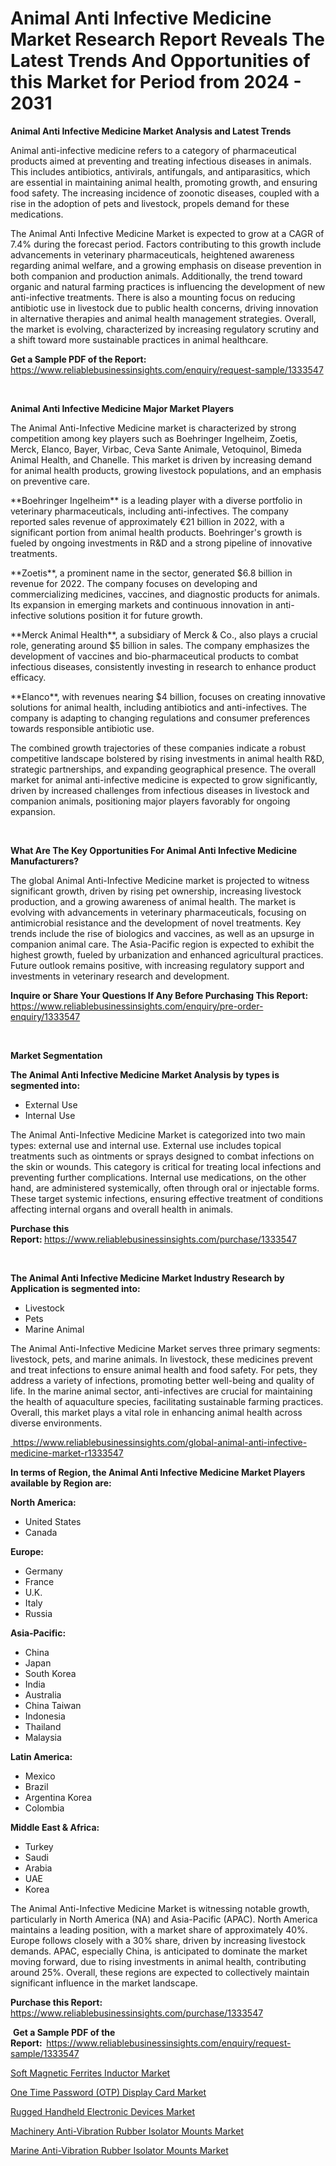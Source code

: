 <p><h1>Animal Anti Infective Medicine Market Research Report Reveals The Latest Trends And Opportunities of this Market for Period from 2024 - 2031</h1></p><p><strong>Animal Anti Infective Medicine Market Analysis and Latest Trends</strong></p>
<p><p>Animal anti-infective medicine refers to a category of pharmaceutical products aimed at preventing and treating infectious diseases in animals. This includes antibiotics, antivirals, antifungals, and antiparasitics, which are essential in maintaining animal health, promoting growth, and ensuring food safety. The increasing incidence of zoonotic diseases, coupled with a rise in the adoption of pets and livestock, propels demand for these medications. </p><p>The Animal Anti Infective Medicine Market is expected to grow at a CAGR of 7.4% during the forecast period. Factors contributing to this growth include advancements in veterinary pharmaceuticals, heightened awareness regarding animal welfare, and a growing emphasis on disease prevention in both companion and production animals. Additionally, the trend toward organic and natural farming practices is influencing the development of new anti-infective treatments. There is also a mounting focus on reducing antibiotic use in livestock due to public health concerns, driving innovation in alternative therapies and animal health management strategies. Overall, the market is evolving, characterized by increasing regulatory scrutiny and a shift toward more sustainable practices in animal healthcare.</p></p>
<p><strong>Get a Sample PDF of the Report:&nbsp;</strong> <a href="https://www.reliablebusinessinsights.com/enquiry/request-sample/1333547?utm_campaign=1119&utm_medium=2&utm_source=Github&utm_content=ia&utm_term=01102024&utm_id=animal-anti-infective-medicine">https://www.reliablebusinessinsights.com/enquiry/request-sample/1333547</a></p>
<p>&nbsp;</p>
<p><strong>Animal Anti Infective Medicine Major Market Players</strong></p>
<p><p>The Animal Anti-Infective Medicine market is characterized by strong competition among key players such as Boehringer Ingelheim, Zoetis, Merck, Elanco, Bayer, Virbac, Ceva Sante Animale, Vetoquinol, Bimeda Animal Health, and Chanelle. This market is driven by increasing demand for animal health products, growing livestock populations, and an emphasis on preventive care.</p><p>**Boehringer Ingelheim** is a leading player with a diverse portfolio in veterinary pharmaceuticals, including anti-infectives. The company reported sales revenue of approximately €21 billion in 2022, with a significant portion from animal health products. Boehringer's growth is fueled by ongoing investments in R&D and a strong pipeline of innovative treatments.</p><p>**Zoetis**, a prominent name in the sector, generated $6.8 billion in revenue for 2022. The company focuses on developing and commercializing medicines, vaccines, and diagnostic products for animals. Its expansion in emerging markets and continuous innovation in anti-infective solutions position it for future growth.</p><p>**Merck Animal Health**, a subsidiary of Merck & Co., also plays a crucial role, generating around $5 billion in sales. The company emphasizes the development of vaccines and bio-pharmaceutical products to combat infectious diseases, consistently investing in research to enhance product efficacy.</p><p>**Elanco**, with revenues nearing $4 billion, focuses on creating innovative solutions for animal health, including antibiotics and anti-infectives. The company is adapting to changing regulations and consumer preferences towards responsible antibiotic use.</p><p>The combined growth trajectories of these companies indicate a robust competitive landscape bolstered by rising investments in animal health R&D, strategic partnerships, and expanding geographical presence. The overall market for animal anti-infective medicine is expected to grow significantly, driven by increased challenges from infectious diseases in livestock and companion animals, positioning major players favorably for ongoing expansion.</p></p>
<p>&nbsp;</p>
<p><strong>What Are The Key Opportunities For Animal Anti Infective Medicine Manufacturers?</strong></p>
<p><p>The global Animal Anti-Infective Medicine market is projected to witness significant growth, driven by rising pet ownership, increasing livestock production, and a growing awareness of animal health. The market is evolving with advancements in veterinary pharmaceuticals, focusing on antimicrobial resistance and the development of novel treatments. Key trends include the rise of biologics and vaccines, as well as an upsurge in companion animal care. The Asia-Pacific region is expected to exhibit the highest growth, fueled by urbanization and enhanced agricultural practices. Future outlook remains positive, with increasing regulatory support and investments in veterinary research and development.</p></p>
<p><strong>Inquire or Share Your Questions If Any Before Purchasing This Report:</strong> <a href="https://www.reliablebusinessinsights.com/enquiry/pre-order-enquiry/1333547?utm_campaign=1119&utm_medium=2&utm_source=Github&utm_content=ia&utm_term=01102024&utm_id=animal-anti-infective-medicine">https://www.reliablebusinessinsights.com/enquiry/pre-order-enquiry/1333547</a></p>
<p>&nbsp;</p>
<p><strong>Market Segmentation</strong></p>
<p><strong>The Animal Anti Infective Medicine Market Analysis by types is segmented into:</strong></p>
<p><ul><li>External Use</li><li>Internal Use</li></ul></p>
<p><p>The Animal Anti-Infective Medicine Market is categorized into two main types: external use and internal use. External use includes topical treatments such as ointments or sprays designed to combat infections on the skin or wounds. This category is critical for treating local infections and preventing further complications. Internal use medications, on the other hand, are administered systemically, often through oral or injectable forms. These target systemic infections, ensuring effective treatment of conditions affecting internal organs and overall health in animals.</p></p>
<p><strong>Purchase this Report:&nbsp;</strong><a href="https://www.reliablebusinessinsights.com/purchase/1333547?utm_campaign=1119&utm_medium=2&utm_source=Github&utm_content=ia&utm_term=01102024&utm_id=animal-anti-infective-medicine">https://www.reliablebusinessinsights.com/purchase/1333547</a></p>
<p>&nbsp;</p>
<p><strong>The Animal Anti Infective Medicine Market Industry Research by Application is segmented into:</strong></p>
<p><ul><li>Livestock</li><li>Pets</li><li>Marine Animal</li></ul></p>
<p><p>The Animal Anti-Infective Medicine Market serves three primary segments: livestock, pets, and marine animals. In livestock, these medicines prevent and treat infections to ensure animal health and food safety. For pets, they address a variety of infections, promoting better well-being and quality of life. In the marine animal sector, anti-infectives are crucial for maintaining the health of aquaculture species, facilitating sustainable farming practices. Overall, this market plays a vital role in enhancing animal health across diverse environments.</p></p>
<p><a href="https://www.reliablebusinessinsights.com/global-animal-anti-infective-medicine-market-r1333547?utm_campaign=1119&utm_medium=2&utm_source=Github&utm_content=ia&utm_term=01102024&utm_id=animal-anti-infective-medicine">&nbsp;https://www.reliablebusinessinsights.com/global-animal-anti-infective-medicine-market-r1333547</a></p>
<p><strong>In terms of Region, the Animal Anti Infective Medicine Market Players available by Region are:</strong></p>
<p>
    <p> <strong> North America: </strong>
        <ul>
            <li>United States</li>
            <li>Canada</li>
        </ul>
        </p> 
    <p> <strong> Europe: </strong>
        <ul>
            <li>Germany</li>
            <li>France</li>
            <li>U.K.</li>
            <li>Italy</li>
            <li>Russia</li>
        </ul>
        </p> 
    <p> <strong> Asia-Pacific: </strong>
        <ul>
            <li>China</li>
            <li>Japan</li>
            <li>South Korea</li>
            <li>India</li>
            <li>Australia</li>
            <li>China Taiwan</li>
            <li>Indonesia</li>
            <li>Thailand</li>
            <li>Malaysia</li>
        </ul>
        </p> 
    <p> <strong> Latin America: </strong>
        <ul>
            <li>Mexico</li>
            <li>Brazil</li>
            <li>Argentina Korea</li>
            <li>Colombia</li>
        </ul>
        </p> 
    <p> <strong> Middle East & Africa: </strong>
        <ul>
            <li>Turkey</li>
            <li>Saudi</li>
            <li>Arabia</li>
            <li>UAE</li>
            <li>Korea</li>
        </ul>
    </p>
    </p>
<p><p>The Animal Anti-Infective Medicine Market is witnessing notable growth, particularly in North America (NA) and Asia-Pacific (APAC). North America maintains a leading position, with a market share of approximately 40%. Europe follows closely with a 30% share, driven by increasing livestock demands. APAC, especially China, is anticipated to dominate the market moving forward, due to rising investments in animal health, contributing around 25%. Overall, these regions are expected to collectively maintain significant influence in the market landscape.</p></p>
<p><strong>Purchase this Report: </strong><a href="https://www.reliablebusinessinsights.com/purchase/1333547?utm_campaign=1119&utm_medium=2&utm_source=Github&utm_content=ia&utm_term=01102024&utm_id=animal-anti-infective-medicine">https://www.reliablebusinessinsights.com/purchase/1333547</a></p>
<p>&nbsp;<strong>Get a Sample PDF of the Report:&nbsp;&nbsp;</strong><a href="https://www.reliablebusinessinsights.com/enquiry/request-sample/1333547?utm_campaign=1119&utm_medium=2&utm_source=Github&utm_content=ia&utm_term=01102024&utm_id=animal-anti-infective-medicine">https://www.reliablebusinessinsights.com/enquiry/request-sample/1333547</a></p>
<p><strong></strong></p>
<p><p><a href="https://issuu.com/reportprime-2/docs/soft-magnetic-ferrites-inductor-mar_adc36690be4624?utm_campaign=1119&utm_medium=2&utm_source=Github&utm_content=ia&utm_term=01102024&utm_id=animal-anti-infective-medicine">Soft Magnetic Ferrites Inductor Market</a></p><p><a href="https://issuu.com/reportprime-2/docs/one-time-password-otp-display-card-_210ed68994169f?utm_campaign=1119&utm_medium=2&utm_source=Github&utm_content=ia&utm_term=01102024&utm_id=animal-anti-infective-medicine">One Time Password (OTP) Display Card Market</a></p><p><a href="https://www.linkedin.com/pulse/market-leaders-laggards-global-rugged-handheld-electronic-devices-mdqtc?utm_campaign=1119&utm_medium=2&utm_source=Github&utm_content=ia&utm_term=01102024&utm_id=animal-anti-infective-medicine">Rugged Handheld Electronic Devices Market</a></p><p><a href="https://github.com/AlbertGonzalez266/Market-Research-Report-List-1/blob/main/machinery-anti-vibration-rubber-isolator-mounts-market.md?utm_campaign=1119&utm_medium=2&utm_source=Github&utm_content=ia&utm_term=01102024&utm_id=animal-anti-infective-medicine">Machinery Anti-Vibration Rubber Isolator Mounts Market</a></p><p><a href="https://github.com/CordonaCindy/Market-Research-Report-List-1/blob/main/marine-anti-vibration-rubber-isolator-mounts-market.md?utm_campaign=1119&utm_medium=2&utm_source=Github&utm_content=ia&utm_term=01102024&utm_id=animal-anti-infective-medicine">Marine Anti-Vibration Rubber Isolator Mounts Market</a></p></p>